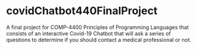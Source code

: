 # covidChatbot440FinalProject
A final project for COMP-4400 Principles of Programming Languages that consists of an interactive Covid-19 Chatbot that will ask a series of questions to determine if you should contact a medical professional or not.
